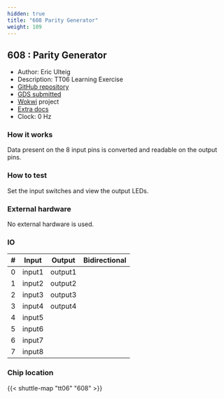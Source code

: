 ```yaml
---
hidden: true
title: "608 Parity Generator"
weight: 109
---
```


## 608 : Parity Generator

* Author: Eric Ulteig
* Description: TT06 Learning Exercise
* [GitHub repository](https://github.com/Beird0/TT06_Parity-Generator)
* [GDS submitted](https://github.com/Beird0/TT06_Parity-Generator/actions/runs/8742718865)
* [Wokwi](https://wokwi.com/projects/395514572866576385) project
* [Extra docs]()
* Clock: 0 Hz

<!---

This file is used to generate your project datasheet. Please fill in the information below and delete any unused
sections.

You can also include images in this folder and reference them in the markdown. Each image must be less than
512 kb in size, and the combined size of all images must be less than 1 MB.
-->


### How it works

Data present on the 8 input pins is converted and readable on the output pins.

### How to test

Set the input switches and view the output LEDs.

### External hardware

No external hardware is used.


### IO

| #             | Input    | Output   | Bidirectional   |
| ------------- | -------- | -------- | --------------- |
| 0 | input1  | output1  |      |
| 1 | input2  | output2  |      |
| 2 | input3  | output3  |      |
| 3 | input4  | output4  |      |
| 4 | input5  |   |      |
| 5 | input6  |   |      |
| 6 | input7  |   |      |
| 7 | input8  |   |      |


### Chip location

{{< shuttle-map "tt06" "608" >}}

